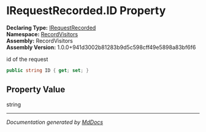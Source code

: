 ﻿<!--  
  <auto-generated>   
    The contents of this file were generated by a tool.  
    Changes to this file may be list if the file is regenerated  
  </auto-generated>   
-->

# IRequestRecorded.ID Property

**Declaring Type:** [IRequestRecorded](../index.md)  
**Namespace:** [RecordVisitors](../../index.md)  
**Assembly:** RecordVisitors  
**Assembly Version:** 1.0.0+941d3002b81283b9d5c598cff49e5898a83bf6f6

id of the request

```csharp
public string ID { get; set; }
```

## Property Value

string

___

*Documentation generated by [MdDocs](https://github.com/ap0llo/mddocs)*

